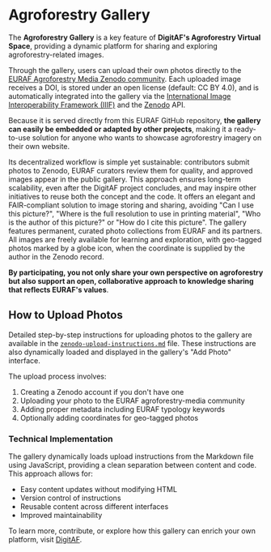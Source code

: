 # Agroforestry Gallery
The **Agroforestry Gallery** is a key feature of **DigitAF's Agroforestry Virtual Space**, providing a dynamic platform for sharing and exploring agroforestry-related images.

Through the gallery, users can upload their own photos directly to the [EURAF Agroforestry Media Zenodo community](https://zenodo.org/communities/euraf-media). Each uploaded image receives a DOI, is stored under an open license (default: CC BY 4.0), and is automatically integrated into the gallery via the [International Image Interoperability Framework (IIIF)](https://iiif.io/) and the [Zenodo](https://zenodo.org) API.

Because it is served directly from this EURAF GitHub repository, **the gallery can easily be embedded or adapted by other projects**, making it a ready-to-use solution for anyone who wants to showcase agroforestry imagery on their own website.

Its decentralized workflow is simple yet sustainable: contributors submit photos to Zenodo, EURAF curators review them for quality, and approved images appear in the public gallery. This approach ensures long-term scalability, even after the DigitAF project concludes, and may inspire other initiatives to reuse both the concept and the code. It offers an elegant and FAIR-compliant solution to image storing and sharing, avoiding "Can I use this picture?", "Where is the full resolution to use in printing material", "Who is the author of this picture?" or "How do I cite this picture". The gallery features permanent, curated photo collections from EURAF and its partners. All images are freely available for learning and exploration, with geo-tagged photos marked by a globe icon, when the coordinate is supplied by the author in the Zenodo record.

**By participating, you not only share your own perspective on agroforestry but also support an open, collaborative approach to knowledge sharing that reflects EURAF's values**.

## How to Upload Photos

Detailed step-by-step instructions for uploading photos to the gallery are available in the [`zenodo-upload-instructions.md`](./zenodo-upload-instructions.md) file. These instructions are also dynamically loaded and displayed in the gallery's "Add Photo" interface.

The upload process involves:
1. Creating a Zenodo account if you don't have one
2. Uploading your photo to the EURAF agroforestry-media community
3. Adding proper metadata including EURAF typology keywords
4. Optionally adding coordinates for geo-tagged photos

### Technical Implementation

The gallery dynamically loads upload instructions from the Markdown file using JavaScript, providing a clean separation between content and code. This approach allows for:

- Easy content updates without modifying HTML
- Version control of instructions
- Reusable content across different interfaces
- Improved maintainability

To learn more, contribute, or explore how this gallery can enrich your own platform, visit [DigitAF](https://digitaf.eu).
